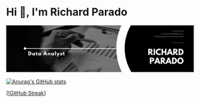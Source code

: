 # Hi 👋, I'm Richard Parado

![LinkedIn Cover Photo](https://github.com/RichardParado/personal_website/blob/main/assets/images/LinkedIn%20Banner.png)

[![Anurag's GitHub stats](https://github-readme-stats.vercel.app/api?username=RichardParado&show_icons=true&theme=dark)](https://github.com/anuraghazra/github-readme-stats)

[[!GitHub Streak](https://github-readme-streak-stats.herokuapp.com/?user=richardparado&)]


